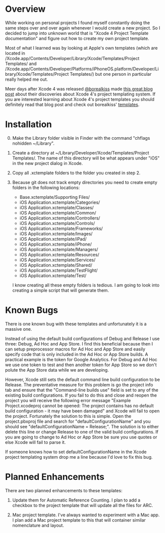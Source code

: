 Overview
========
While working on personal projects I found myself constantly doing the same steps over and over again whenever I would create a new project. So I decided to jump into unknown world that is "Xcode 4 Project Template documentation" and figure out how to create my own project template.

Most of what I learned was by looking at Apple's own templates (which are located in /Xcode.app/Contents/Developer/Library/Xcode/Templates/Project Templates/ and /Xcode.app/Contents/Developer/Platforms/iPhoneOS.platform/Developer/Library/Xcode/Templates/Project Templates/) but one person in particular really helped me out.

Meer days after Xcode 4 was released [@borealkiss](http://twitter.com/borealkiss) made [this great blog post](http://blog.boreal-kiss.net/2011/03/11/a-minimal-project-template-for-xcode-4/) about their discoveries about Xcode 4's project templating system. If you are interested learning about Xcode 4's project templates you should definitely read that blog post and check out borealkiss' [templates](https://github.com/borealkiss/Minimal-Template).

Installation
============

0. Make the Library folder visible in Finder with the command "chflags nohidden ~/Library".
1. Create a directory at ~/Library/Developer/Xcode/Templates/Project Templates/. The name of this directory will be what appears under "iOS" in the new project dialog in Xcode.
2. Copy all .xctemplate folders to the folder you created in step 2.
3. Because git does not track empty directories you need to create empty folders in the following locations:
	* Base.xctemplate/Supporting Files/
	* iOS Application.xctemplate/Categories/
	* iOS Application.xctemplate/Classes/
	* iOS Application.xctemplate/Common/
	* iOS Application.xctemplate/Controllers/
	* iOS Application.xctemplate/Controls/
	* iOS Application.xctemplate/Frameworks/
	* iOS Application.xctemplate/Images/
	* iOS Application.xctemplate/iPad/
	* iOS Application.xctemplate/iPhone/
	* iOS Application.xctemplate/Managers/
	* iOS Application.xctemplate/Resources/
	* iOS Application.xctemplate/Services/
	* iOS Application.xctemplate/Shared/
	* iOS Application.xctemplate/TestFlight/
	* iOS Application.xctemplate/Test/

	I know creating all these empty folders is tedious. I am going to look into creating a simple script that will generate them.

Known Bugs
==========
There is one known bug with these templates and unfortunately it is a massive one.

Instead of using the default build configurations of Debug and Release I use three: Debug, Ad Hoc and App Store. I find this beneficial because then I can setup preprocessor macros for Ad Hoc and App Store and easily specify code that is only included in the Ad Hoc or App Store builds. A practical example is the token for Google Analytics. For Debug and Ad Hoc we use one token to test and then another token for App Store so we don't polute the App Store data while we are developing.

However, Xcode still sets the default command line build configuration to be Release. The preventative measure for this problem is go the project info tab and ensure that the "Command-line builds use" field is set to any of the existing build configurations. If you fail to do this and close and reopen the project you will receive the following error message "Example Project.xcodeproj cannot be opened: The project contains has no default build configuration - it may have been damaged" and Xcode will fail to open the project. Fortunately the solution to this is simple. Open the project.pbxproj file and search for "defaultConfigurationName" and you should see "defaultConfigurationName = Release;". The solution is to either delete this line or change Release to one of the valid build configurations. If you are going to change to Ad Hoc or App Store be sure you use quotes or else Xcode will fail to parse it.

If someone knows how to set defaultConfigurationName in the Xcode project templating system drop me a line because I'd love to fix this bug.

Planned Enhancements
====================
There are two planned enhancements to these templates:

1) Update them for Automatic Reference Counting. I plan to add a checkbox to the project template that will update all the files for ARC.

2) Mac project template. I've always wanted to experiment with a Mac app. I plan add a Mac project template to this that will container similar nomenclature and layout.
